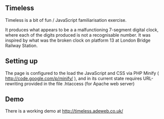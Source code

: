 Timeless
--------

Timeless is a bit of fun / JavaScript familiarisation exercise.

It produces what appears to be a a malfunctioning 7-segment digital clock, where each of the digits produced is not a recognisable number. It was inspired by what was the broken clock on platform 13 at London Bridge Railway Station.

Setting up
----------

The page is configured to the load the JavaScript and CSS via PHP Minify ( http://code.google.com/p/minify/ ), and in its current state requires URL-rewriting provided in the file .htaccess (for Apache web server)


Demo
----
There is a working demo at http://timeless.adeweb.co.uk/